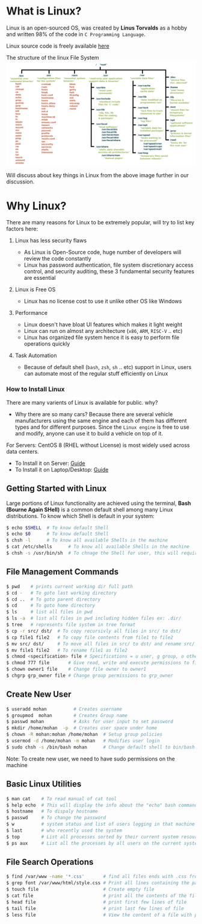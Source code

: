 # What is Linux?

Linux is an open-sourced OS, was created by **Linus Torvalds** as a hobby and written 98% of the code in `C Programming Language`.

Linux source code is freely available [here](https://github.com/torvalds/linux)

The structure of the linux File System
![Linux][logo]

[logo]: /img/linux/linux_filestrucure.png "Linux File Hierarchy"

Will discuss about key things in Linux from the above image further in our discussion. 

# Why Linux?
There are many reasons for Linux to be extremely popular, will try to list key factors here:
1. Linux has less security flaws
   * As Linux is Open-Source code, huge number of developers will review the code constantly
   * Linux has password authentication, file system discretionary access control, and security auditing, these 3 fundamental security features are essential

2. Linux is Free OS
   * Linux has no license cost to use it unlike other OS like Windows

3. Performance
   * Linux doesn't have bloat UI features which makes it light weight
   * Linux can run on almost any architecture (`x86`, `ARM`, `RISC-V` .. etc)
   * Linux has organized file system hence it is easy to perform file operations quickly  

4. Task Automation
   * Because of default shell (`bash`, `zsh`, `sh` .. etc) support in Linux, users can automate most of the regular stuff efficiently on Linux

### How to Install Linux
There are many varients of Linux is available for public. why?
   * Why there are so many cars? Because there are several vehicle manufacturers using the same engine and each of them has different types and for different purposes. Since the `Linux engine` is free to use and modify, anyone can use it to build a vehicle on top of it.

For Servers: CentOS 8 (RHEL without License) is most widely used across data centers.

   * To Install it on Server: [Guide](https://linuxhint.com/install_centos_8_server/)
   * To Install it on Laptop/Desktop: [Guide](https://ubuntu.com/tutorials/install-ubuntu-desktop#1-overview) 

Getting Started with Linux
--------------------------
Large portions of Linux functionality are achieved using the terminal, **Bash (Bourne Again SHell)** is a common default shell among many Linux distributions.
To know which Shell is default in your system:
```bash
$ echo $SHELL  # To know default Shell
$ echo $0      # To know default Shell
$ chsh -l      # To know all available Shells in the machine
$ cat /etc/shells      # To know all available Shells in the machine
$ chsh -s /usr/bin/sh  # To chnage the Shell for user, this will require reboot
```

File Management Commands
------------------------
```bash
$ pwd    # prints current working dir full path
$ cd -   # To goto last working directory
$ cd ..  # To goto parent directory
$ cd     # To goto home directory
$ ls     # list all files in pwd
$ ls -a  # list all files in pwd including hidden files ex: .dir/
$ tree   # represents file system in tree format
$ cp -r src/ dst/  # To copy recursivly all files in src/ to dst/
$ cp file1 file2   # To copy file contents from file1 to file2
$ mv src/ dst/     # To move all files in src/ to dst/ and rename src/ to dst/
$ mv file1 file2   # To rename file1 as file2
$ chmod <specification> file # Specifications = u user, g group, o other, + add permission, - remove, r read, w write,x execute
$ chmod 777 file       # Give read, write and execute permissions to file
$ chown owner1 file    # Change file owner to owner1
$ chgrp grp_owner file # Change group permissions to grp_owner
```

Create New User
---------------
```bash
$ useradd mohan          # Creates username
$ groupmod  mohan        # Creates Group name
$ passwd mohan           # Asks for user input to set password
$ mkdir /home/mohan  -p  # Creates user space under home
$ chown -R mohan:mohan /home/mohan  # Setup group policies 
$ usermod -d /home/mohan -m mohan   # Modifies user login
$ sudo chsh -s /bin/bash mohan      # Change default shell to bin/bash  
```
Note: To create new user, we need to have sudo permissions on the machine

Basic Linux Utilities
----------------------
```bash
$ man cat    # To read manual of cat tool
$ help echo  # This will display the info about the "echo" bash command
$ hostname   # To dispaly hostname
$ passwd     # To change the password
$ w          # system status and list of users logging in that machine
$ last       # who recently used the system
$ top        # List all processes sorted by their current system resource usage
$ ps aux     # List all the processes by all users on the current system
````

File Search Operations
----------------------
```bash
$ find /var/www -name '*.css'       # find all files ends with .css from /var/www dir
$ grep font /var/www/html/style.css # Print all lines containing the pattern font in the specified file
$ touch file                        # Create empty file
$ cat file                          # print all the contents of the file
$ head file                         # print first few lines of file
$ tail file                         # print last few lines of file
$ less file                         # View the content of a file with pager (one screenful at a time)
```
